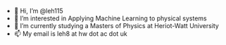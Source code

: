- 👋 Hi, I’m @leh115
- 👀 I’m interested in Applying Machine Learning to physical systems
- 🌱 I’m currently studying a Masters of Physics at Heriot-Watt University 
- 📫 My email is leh8 at hw dot ac dot uk
